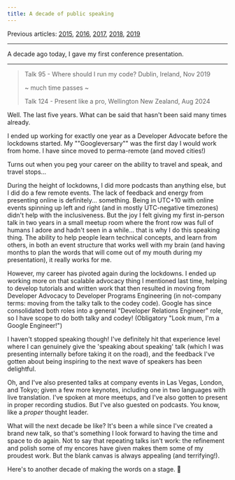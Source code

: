 ```yaml
---
title: A decade of public speaking
---
```


Previous articles:
[2015](https://glasnt.com/blog/2015/11/04/a-year-of-public-speaking.html),
[2016](https://glasnt.com/blog/2016/10/24/another-year-of-public-speaking.html),
[2017](https://glasnt.com/blog/2017/10/28/yet-another-year-of-public-speaking.html),
[2018](https://glasnt.com/blog/2018/10/27/gosh-another-year-of-public-speaking.html),
[2019](https://glasnt.com/blog/half-a-decade-of-public-speaking/)

---
A decade ago today, I gave my first conference presentation.

---

> Talk 95 - Where should I run my code? Dublin, Ireland, Nov 2019
>
> ~ much time passes ~
>
> Talk 124 - Present like a pro, Wellington New Zealand, Aug 2024

Well. The last five years. What can be said that hasn't been said many times already.

I ended up working for exactly one year as a Developer Advocate before the lockdowns started. My ""Googleversary"" was the first day I would work from home. I have since moved to perma-remote (and moved cities!)

Turns out when you peg your career on the ability to travel and speak, and travel stops...

During the height of lockdowns, I did more podcasts than anything else, but I did do a few remote events. The lack of feedback and energy from presenting online is definitely... something. Being in UTC+10 with online events spinning up left and right (and in mostly UTC-negative timezones) didn't help with the inclusiveness. But the joy I felt giving my first in-person talk in two years in a small meetup room where the front row was full of humans I adore and hadn't seen in a while... that is why I do this speaking thing. The ability to help people learn technical concepts, and learn from others, in both an event structure that works well with my brain (and having months to plan the words that will come out of my mouth during my presentation), it really works for me.

However, my career has pivoted again during the lockdowns. I ended up working more on that scalable advocacy thing I mentioned last time, helping to develop tutorials and written work that then resulted in moving from Developer Advocacy to Developer Programs Engineering (in not-company terms: moving from the talky talk to the codey code). Google has since consolidated both roles into a general "Developer Relations Engineer" role, so I have scope to do both talky and codey! (Obligatory "Look mum, I'm a Google Engineer!")

I haven't stopped speaking though! I've definitely hit that experience level where I can genuinely give the 'speaking about speaking' talk (which I was presenting internally before taking it on the road), and the feedback I've gotten about being inspiring to the next wave of speakers has been delightful.

Oh, and I've also presented talks at company events in Las Vegas, London, and Tokyo; given a few more keynotes, including one in two languages with live translation. I've spoken at more meetups, and I've also gotten to present in proper recording studios. But I've also guested on podcasts. You know, like a *proper* thought leader.

What will the next decade be like? It's been a while since I've created a brand new talk, so that's something I look forward to having the time and space to do again. Not to say that repeating talks isn't work: the refinement and polish some of my encores have given makes them some of my proudest work. But the blank canvas is always appealing (and terrifying!).

Here's to another decade of making the words on a stage. 🎤
